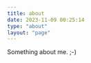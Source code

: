 ```yaml
---
title: about
date: 2023-11-09 00:25:14
type: "about"
layout: "page"
---
```


Something about me. ;-)
